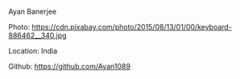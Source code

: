 Ayan Banerjee

Photo: https://cdn.pixabay.com/photo/2015/08/13/01/00/keyboard-886462__340.jpg

Location: India

Github: https://github.com/Ayan1089
